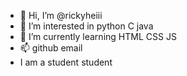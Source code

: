 - 👋 Hi, I’m @rickyheiii
- 👀 I’m interested in python C java 
- 🌱 I’m currently learning HTML CSS JS
- 📫 github email
- I am a student student 

<!---
rickyheiii/rickyheiii is a ✨ special ✨ repository because its `README.md` (this file) appears on your GitHub profile.
You can click the Preview link to take a look at your changes.
--->
